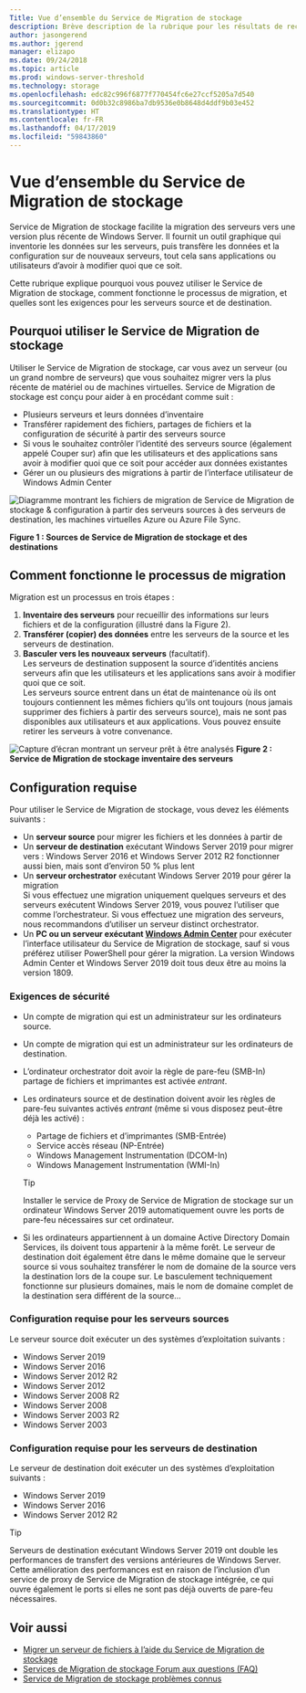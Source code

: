 ```yaml
---
Title: Vue d’ensemble du Service de Migration de stockage
description: Brève description de la rubrique pour les résultats de recherche
author: jasongerend
ms.author: jgerend
manager: elizapo
ms.date: 09/24/2018
ms.topic: article
ms.prod: windows-server-threshold
ms.technology: storage
ms.openlocfilehash: edc82c996f6877f770454fc6e27ccf5205a7d540
ms.sourcegitcommit: 0d0b32c8986ba7db9536e0b8648d4ddf9b03e452
ms.translationtype: HT
ms.contentlocale: fr-FR
ms.lasthandoff: 04/17/2019
ms.locfileid: "59843860"
---
```

# <a name="storage-migration-service-overview"></a>Vue d’ensemble du Service de Migration de stockage

Service de Migration de stockage facilite la migration des serveurs vers une version plus récente de Windows Server. Il fournit un outil graphique qui inventorie les données sur les serveurs, puis transfère les données et la configuration sur de nouveaux serveurs, tout cela sans applications ou utilisateurs d’avoir à modifier quoi que ce soit.

Cette rubrique explique pourquoi vous pouvez utiliser le Service de Migration de stockage, comment fonctionne le processus de migration, et quelles sont les exigences pour les serveurs source et de destination.

## <a name="why-use-storage-migration-service"></a>Pourquoi utiliser le Service de Migration de stockage

Utiliser le Service de Migration de stockage, car vous avez un serveur (ou un grand nombre de serveurs) que vous souhaitez migrer vers la plus récente de matériel ou de machines virtuelles. Service de Migration de stockage est conçu pour aider à en procédant comme suit :

- Plusieurs serveurs et leurs données d’inventaire
- Transférer rapidement des fichiers, partages de fichiers et la configuration de sécurité à partir des serveurs source
- Si vous le souhaitez contrôler l’identité des serveurs source (également appelé Couper sur) afin que les utilisateurs et des applications sans avoir à modifier quoi que ce soit pour accéder aux données existantes
- Gérer un ou plusieurs des migrations à partir de l’interface utilisateur de Windows Admin Center

![Diagramme montrant les fichiers de migration de Service de Migration de stockage & configuration à partir des serveurs sources à des serveurs de destination, les machines virtuelles Azure ou Azure File Sync.](media\overview\storage-migration-service-diagram.png)

**Figure 1 : Sources de Service de Migration de stockage et des destinations**

## <a name="how-the-migration-process-works"></a>Comment fonctionne le processus de migration

Migration est un processus en trois étapes :

1. **Inventaire des serveurs** pour recueillir des informations sur leurs fichiers et de la configuration (illustré dans la Figure 2).
2. **Transférer (copier) des données** entre les serveurs de la source et les serveurs de destination.
3. **Basculer vers les nouveaux serveurs** (facultatif).<br>Les serveurs de destination supposent la source d’identités anciens serveurs afin que les utilisateurs et les applications sans avoir à modifier quoi que ce soit. <br>Les serveurs source entrent dans un état de maintenance où ils ont toujours contiennent les mêmes fichiers qu’ils ont toujours (nous jamais supprimer des fichiers à partir des serveurs source), mais ne sont pas disponibles aux utilisateurs et aux applications. Vous pouvez ensuite retirer les serveurs à votre convenance.

![Capture d’écran montrant un serveur prêt à être analysés](media/migrate/inventory.png)
**Figure 2 : Service de Migration de stockage inventaire des serveurs**

## <a name="requirements"></a>Configuration requise

Pour utiliser le Service de Migration de stockage, vous devez les éléments suivants :

- Un **serveur source** pour migrer les fichiers et les données à partir de
- Un **serveur de destination** exécutant Windows Server 2019 pour migrer vers : Windows Server 2016 et Windows Server 2012 R2 fonctionner aussi bien, mais sont d’environ 50 % plus lent
- Un **serveur orchestrator** exécutant Windows Server 2019 pour gérer la migration  <br>Si vous effectuez une migration uniquement quelques serveurs et des serveurs exécutent Windows Server 2019, vous pouvez l’utiliser que comme l’orchestrateur. Si vous effectuez une migration des serveurs, nous recommandons d’utiliser un serveur distinct orchestrator.
- Un **PC ou un serveur exécutant [Windows Admin Center](../../manage/windows-admin-center/understand/windows-admin-center.md)**  pour exécuter l’interface utilisateur du Service de Migration de stockage, sauf si vous préférez utiliser PowerShell pour gérer la migration. La version Windows Admin Center et Windows Server 2019 doit tous deux être au moins la version 1809. 

### <a name="security-requirements"></a>Exigences de sécurité

- Un compte de migration qui est un administrateur sur les ordinateurs source.
- Un compte de migration qui est un administrateur sur les ordinateurs de destination.
- L’ordinateur orchestrator doit avoir la règle de pare-feu (SMB-In) partage de fichiers et imprimantes est activée *entrant*.
- Les ordinateurs source et de destination doivent avoir les règles de pare-feu suivantes activés *entrant* (même si vous disposez peut-être déjà les activé) :
  - Partage de fichiers et d’imprimantes (SMB-Entrée)
  - Service accès réseau (NP-Entrée)
  - Windows Management Instrumentation (DCOM-In)
  - Windows Management Instrumentation (WMI-In)
  
  > [!TIP]
  > Installer le service de Proxy de Service de Migration de stockage sur un ordinateur Windows Server 2019 automatiquement ouvre les ports de pare-feu nécessaires sur cet ordinateur.
- Si les ordinateurs appartiennent à un domaine Active Directory Domain Services, ils doivent tous appartenir à la même forêt. Le serveur de destination doit également être dans le même domaine que le serveur source si vous souhaitez transférer le nom de domaine de la source vers la destination lors de la coupe sur. Le basculement techniquement fonctionne sur plusieurs domaines, mais le nom de domaine complet de la destination sera différent de la source...

### <a name="requirements-for-source-servers"></a>Configuration requise pour les serveurs sources

Le serveur source doit exécuter un des systèmes d’exploitation suivants :

- Windows Server 2019
- Windows Server 2016
- Windows Server 2012 R2
- Windows Server 2012
- Windows Server 2008 R2
- Windows Server 2008
- Windows Server 2003 R2
- Windows Server 2003

### <a name="requirements-for-destination-servers"></a>Configuration requise pour les serveurs de destination

Le serveur de destination doit exécuter un des systèmes d’exploitation suivants :

- Windows Server 2019
- Windows Server 2016
- Windows Server 2012 R2

> [!TIP]
> Serveurs de destination exécutant Windows Server 2019 ont double les performances de transfert des versions antérieures de Windows Server. Cette amélioration des performances est en raison de l’inclusion d’un service de proxy de Service de Migration de stockage intégrée, ce qui ouvre également le ports si elles ne sont pas déjà ouverts de pare-feu nécessaires.

## <a name="see-also"></a>Voir aussi

- [Migrer un serveur de fichiers à l’aide du Service de Migration de stockage](migrate-data.md)
- [Services de Migration de stockage Forum aux questions (FAQ)](faq.md)
- [Service de Migration de stockage problèmes connus](known-issues.md)